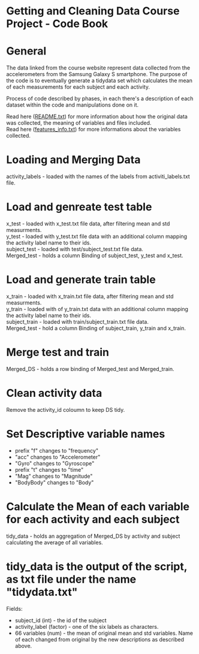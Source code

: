 
# Getting and Cleaning Data Course Project - Code Book

# General

The data linked from the course website represent data collected from the accelerometers from the Samsung Galaxy S smartphone. The purpose of the code is to eventually generate a tidydata set which calculates the mean of each measurements for each subject and each activity.

Process of code described by phases, in each there's a description of each dataset within the code and manipulations done on it.

Read here ([README.txt](README.txt)) for more information about how the original data was collected, the meaning of variables and files included. </br>
Read here ([features_info.txt](features_info.txt)) for more informations about the variables collected.


# Loading and Merging Data
activity_labels - loaded with the names of the labels from activiti_labels.txt file.

# Load and genreate test table
x_test - loaded with x_test.txt file data, after filtering mean and std measurments.</br>
y_test - loaded with y_test.txt file data with an additional column mapping the activity label name to their ids. </br>
subject_test - loaded with test/subject_test.txt file data. </br>
Merged_test - holds a column Binding of subject_test, y_test and x_test.</br>

# Load and generate train table
x_train - loaded with x_train.txt file data, after filtering mean and std measurments.</br>
y_train - loaded with of y_train.txt data with an additional column mapping the activity label name to their ids.</br>
subject_train - loaded with train/subject_train.txt file data. </br>
Merged_test - hold a column Binding of subject_train, y_train and x_train. </br>

# Merge test and train
Merged_DS - holds a row binding of Merged_test and Merged_train.

# Clean activity data
Remove the activity_id coloumn to keep DS tidy.

# Set Descriptive variable names
- prefix "f" changes to "frequency"
- "acc" changes to "Accelerometer"
- "Gyro" changes to "Gyroscope"
- prefix "t" changes to "time"
- "Mag" changes to "Magnitude"
- "BodyBody" changes to "Body"

# Calculate the Mean of each variable for each activity and each subject
tidy_data - holds an aggregation of Merged_DS by activity and subject calculating the average of all variables.

# tidy_data is the output of the script, as txt file under the name "tidydata.txt"
Fields:
- subject_id (int) - the id of the subject
- activity_label (factor) - one of the six labels as characters.
- 66 variables (num) - the mean of original mean and std variables. Name of each changed from original by the new descriptions as described above. 

 











